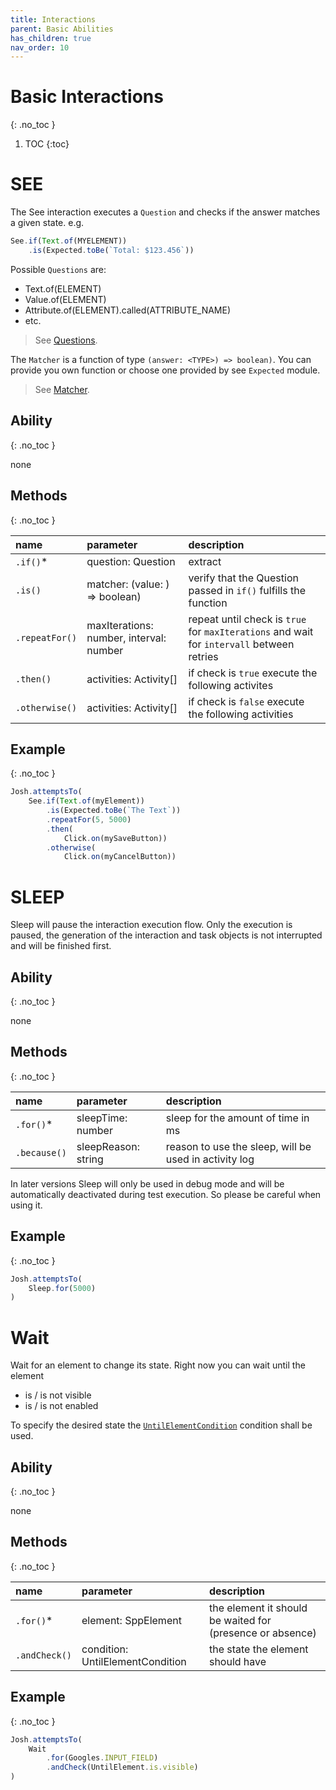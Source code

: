 ```yaml
---
title: Interactions
parent: Basic Abilities
has_children: true
nav_order: 10
---
```


# Basic Interactions
{: .no_toc }

1. TOC
{:toc}

# SEE

The See interaction executes a `Question` and checks if the answer matches a given state. 
e.g.

```typescript
See.if(Text.of(MYELEMENT))
    .is(Expected.toBe(`Total: $123.456`))
```

Possible `Questions` are:
- Text.of(ELEMENT)
- Value.of(ELEMENT)
- Attribute.of(ELEMENT).called(ATTRIBUTE_NAME)
- etc. 

> See [Questions](../../../basics/QUESTIONS.md).

The `Matcher` is a function of type `(answer: <TYPE>) => boolean)`.
You can provide you own function or choose one provided by see `Expected` module.

> See [Matcher](../../../basics/MATCHER.md).

## Ability
{: .no_toc }

none

## Methods
{: .no_toc }

| name           | parameter                                | description                                                                               |
| :---           | :---                                     | :---                                                                                      |
| `.if()`*       | question: Question                       | extract                                                                                   |
| `.is()`        | matcher: (value: <GENERIC>) => boolean)  | verify that the Question passed in `if()` fulfills the function                           |
| `.repeatFor()` | maxIterations: number,  interval: number | repeat until check is `true` for `maxIterations` and wait for `intervall` between retries |
| `.then()`      | activities: Activity[]                   | if check is `true` execute the following activites                                        |
| `.otherwise()` | activities: Activity[]                   | if check is `false` execute the following activities                                      |

## Example
{: .no_toc }

```typescript
Josh.attemptsTo(
    See.if(Text.of(myElement))
        .is(Expected.toBe(`The Text`))
        .repeatFor(5, 5000)
        .then(
            Click.on(mySaveButton))
        .otherwise(
            Click.on(myCancelButton))
```

# SLEEP

Sleep will pause the interaction execution flow. Only the execution is paused, the generation of the interaction and 
task objects is not interrupted and will be finished first.

## Ability
{: .no_toc }

none

## Methods
{: .no_toc }

| name         | parameter           | description                                           |
| :---         | :---                | :---                                                  |
| `.for()`*    | sleepTime: number   | sleep for the amount of time in ms                    |
| `.because()` | sleepReason: string | reason to use the sleep, will be used in activity log |


In later versions Sleep will only be used in debug mode and will be automatically deactivated during test execution. 
So please be careful when using it.

## Example
{: .no_toc }

```typescript
Josh.attemptsTo(
    Sleep.for(5000)
)
```

# Wait

Wait for an element to change its state. Right now you can wait until the element
- is / is not visible
- is / is not enabled

To specify the desired state the [`UntilElementCondition`](../../conditions/UNTIL_ELEMENT_CONDITION.md) condition shall be used.

## Ability
{: .no_toc }

none

## Methods
{: .no_toc }

| name            | parameter                        | description                                               |
| :---            | :---                             | :---                                                      |
| `.for()`*      | element: SppElement              | the element it should be waited for (presence or absence) |
| `.andCheck()` | condition: UntilElementCondition | the state the element should have                         |

## Example
{: .no_toc }

```typescript
Josh.attemptsTo(
    Wait
        .for(Googles.INPUT_FIELD)
        .andCheck(UntilElement.is.visible)
)
```
